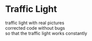 # Traffic Light
 traffic light with real pictures<br>
 corrected code without bugs<br> 
 so that the traffic light works constantly<br>
